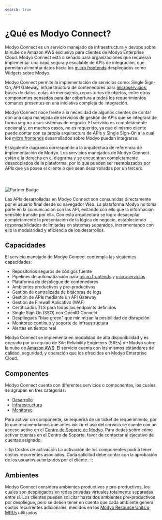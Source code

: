 ```yaml
---
search: true
---
```

# ¿Qué es Modyo Connect?

Modyo Connect es un servicio manejado de infraestructura y devops sobre la nube de Amazon AWS exclusivo para clientes de Modyo Enterprise Cloud. Modyo Connect está diseñado para organizaciones que requieran implementar una capa segura y escalable de APIs de integración, que permitan alimentar datos hacia los [micro frontends](resources/microfrontends.md) desplegados como Widgets sobre Modyo.

Modyo Connect permite la implementación de servicios como: Single Sign-On, API Gateway, infraestructura de contenedores para [microservicios](resources/microservices.md), bases de datos, colas de mensajería, repositorios de objetos, entre otros componentes pensados para dar cobertura a todos los requerimientos comunes presentes en una iniciativa compleja de integración.

Modyo Connect nace frente a la necesidad de algunos clientes de contar con una capa manejada de servicios de gestión de APIs que se integrara de forma segura a sus sistemas de negocio. El servicio es completamente opcional y, en muchos casos, no es requerido, ya que el mismo cliente puede contar con su propia arquitectura de APIs y Single Sign-On a la cual los [micro frontends](resources/microfrontends.md) desarrollados sobre Modyo puedan integrarse.

El siguiente diagrama corresponde a la arquitectura de referencia de implementación de Modyo. Los servicios manejados de Modyo Connect están a la derecha en el diagrama y se encuentran completamente desacoplados de la plataforma, por lo que pueden ser reemplazados por APIs que ya posea el cliente o que sean desarrolladas por un tercero.

<img src="/assets/img/infrastructure/reference_architecture.png" alt="Partner Badge" style="margin-top: 40px;" />

Las APIs desarrolladas en Modyo Connect son consumidas directamente por el usuario final desde su navegador Web. La plataforma Modyo no toma parte en la comunicación con las API, evitando con ello que la información sensible transite por ella. Con esta arquitectura se logra desacoplar completamente la presentación de la lógica de negocio, estableciendo responsabilidades delimitadas en sistemas separados, incrementando con ello la modularidad y eficiencia de los desarrollos.


## Capacidades

El servicio manejado de Modyo Connect contempla las siguientes capacidades:

- Repositorios seguros de códigos fuente
- Pipelines de automatización para [micro frontends](resources/microfrontends.md) y [microservicios](resources/microservices.md)
- Plataforma de despliegue de contenedores
- Ambientes productivos y pre-productivos
- Gestión de centralizada de bitácoras de logs
- Gestión de APIs mediante un API Gateway
- Gestión de Firewall Aplicativo (WAF)
- Certificados TLS para todos los endpoints definidos
- Single Sign On (SSO) con OpenID Connect
- Despliegues "blue green" que minimizan la posibilidad de disrupción
- Monitoreo contínuo y soporte de infraestructura
- Alertas en tiempo real

Modyo Connect se implementa en modalidad de alta disponibilidad y es operado por un equipo de Site Reliability Engineers (SREs) de Modyo sobre la nube de [Amazon AWS](#arquitectura). El servicio cuenta con los mismos estándares de calidad, seguridad, y operación que los ofrecidos en Modyo Enterprise Cloud.

## Componentes

Modyo Connect cuenta con diferentes servicios o componentes, los cuales se agrupan en tres categorías: 

- [Desarrollo](components/development.md)
- [Infraestructura](components/infrastructure.md)
- [Monitoreo](components/monitoring.md)

Para activar un componente, se requerirá de un ticket de requerimiento, por lo que recomendamos que antes iniciar el uso del servicio se cuente con un acceso activo en el [Centro de Soporte de Modyo](https://support.modyo.com). Para dudas sobre cómo activar cuentas en el Centro de Soporte, favor de contactar al ejecutivo de cuentas asignado.

:::tip Costos de activación
La activación de los componentes podría tener costos recurrentes asociados. Cada solicitud debe contar con la aprobación de los usuarios autorizados por el cliente.
:::

## Ambientes

Modyo Connect considera ambientes productivos y pre-productivos, los cuales son desplegados en redes privadas virtuales totalmente separadas entre sí. Los clientes pueden solicitar hasta dos ambientes pre-productivos por despliegue, pero se deben tener en cuenta que cada ambiente genera costos recurrentes adicionales, medidos en los [Modyo Resource Units o MRUs](resources/mrus.md) utilizados.